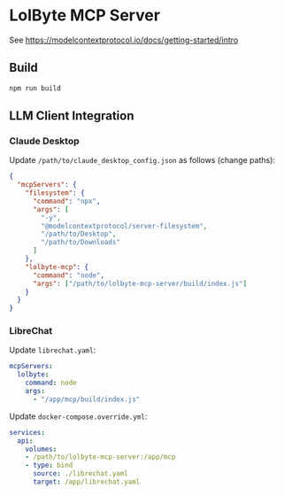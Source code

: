 # LolByte MCP Server

See https://modelcontextprotocol.io/docs/getting-started/intro

## Build

```bash
npm run build
```

## LLM Client Integration

### Claude Desktop

Update `/path/to/claude_desktop_config.json` as follows (change paths):

```json
{
  "mcpServers": {
    "filesystem": {
      "command": "npx",
      "args": [
        "-y",
        "@modelcontextprotocol/server-filesystem",
        "/path/to/Desktop",
        "/path/to/Downloads"
      ]
    },
    "lolbyte-mcp": {
      "command": "node",
      "args": ["/path/to/lolbyte-mcp-server/build/index.js"]
    }
  }
}
```

### LibreChat

Update `librechat.yaml`:

```yaml
mcpServers:
  lolbyte:
    command: node
    args:
      - "/app/mcp/build/index.js"
```
Update `docker-compose.override.yml`:

```yaml
services:
  api:
    volumes:
    - /path/to/lolbyte-mcp-server:/app/mcp
    - type: bind
      source: ./librechat.yaml
      target: /app/librechat.yaml
```